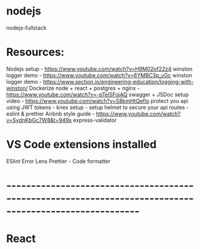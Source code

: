 # nodejs

nodejs-fullstack

# Resources:

Nodejs setup - https://www.youtube.com/watch?v=H9M02of22z4
winston logger demo - https://www.youtube.com/watch?v=6YMBC3p_vGc
winston logger demo - https://www.section.io/engineering-education/logging-with-winston/
Dockerize node + react + postgres + nginx - https://www.youtube.com/watch?v=-pTel5FojAQ
swagger + JSDoc setup video - https://www.youtube.com/watch?v=S8kmHtQeflo
protect you api using JWT tokens -
knex setup -
setup helmet to secure your api routes -  
eslint & prettier Airbnb style guide - https://www.youtube.com/watch?v=SydnKbGc7W8&t=949s
express-validator

# VS Code extensions installed

ESlint
Error Lens
Prettier - Code formatter

# -------------------------------------------------------------------------------------------------------

# React
